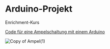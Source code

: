 # Arduino-Projekt
Enrichment-Kurs

<a href="">Code für eine Ampelschaltung mit einem Arduino</a>


![Copy of Ampel(1)](https://user-images.githubusercontent.com/88386049/141510991-65446160-3da0-48da-9d5d-05244543f446.png)
